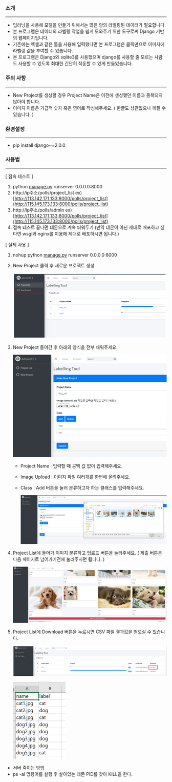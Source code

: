 ### 소개
---
- 딥러닝을 사용해 모델을 만들기 위해서는 많은 양의 라벨링된 데이터가 필요합니다.
- 본 프로그램은 데이터의 라벨링 작업을 쉽게 도와주기 위한 도구로써 Django 기반의 웹페이지입니다.
- 기존에는 엑셀과 같은 툴을 사용해 입력했다면 본 프로그램은 클릭만으로 이미지에 라벨링 값을 부여할 수 있습니다.
- 본 프로그램은 Django와 sqlite3를 사용했으며 django를 사용할 줄 모르는 사람도 사용할 수 있도록 최대한 간단히 작동할 수 있게 만들었습니다.


### 주의 사항
---
- New Project를 생성할 경우 Project Name은 이전에 생성했던 이름과 중복되지 않아야 합니다.
- 이미지 이름은 가급적 숫자 혹은 영어로 작성해주세요. ( 한글도 상관없으나 깨질 수 있습니다. )


### 환경설정
---
- pip install django~=2.0.0


### 사용법
---

[ 접속 테스트 ]

1. python [manage.py](http://manage.py) runserver 0.0.0.0:8000
2. http://ip주소/polls/project_list
ex) [http://113.142.171.133:8000/polls/project_list](http://115.145.173.133:8000/polls/project_list)
3. http://ip주소/polls/admin
ex) [http://113.142.171.133:8000/polls/project_list](http://115.145.173.133:8000/polls/project_list)
4. 접속 테스트 끝나면 데몬으로 계속 띄워두기
(만약 데몬이 아닌 제대로 배포하고 싶다면 wsgi와 nginx를 이용해 제대로 배포하시면 됩니다.)


[ 실제 사용 ]

1. nohup python [manage.py](http://manage.py/) runserver 0.0.0.0:8000
2. New Project 클릭 후 새로운 프로젝트 생성

    ![1.png](./image/1.png)

3. New Project 들어간 후 아래의 양식을 전부 채워주세요.

    ![2.png](./image/2.png)

    - Project Name : 입력할 때 공백 값 없이 입력해주세요.
    - Image Upload : 이미지 파일 여러개를 한번에 올려주세요.
    - Class : Add 버튼을 눌러 분류하고자 하는 클래스를 입력해주세요.

        ![3.png](./image/3.png)

4. Project List에 들어가 이미지 분류하고 업로드 버튼을 눌러주세요. ( 제출 버튼은 다음 페이지로 넘어가기전에 눌러주시면 됩니다. )

    ![4.png](./image/4.png)

5. Project List에 Download 버튼을 누르시면 CSV 파일 결과값을 얻으실 수 있습니다.

    ![5.png](./image/5.png)

    ![6.png](./image/6.png)

- 서버 죽이는 방법
- ps -al 명령어를 실행 후 살아있는 데몬 PID를 찾아 KILL을 한다.
